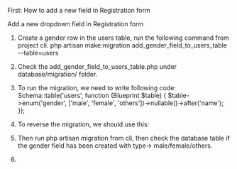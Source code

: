 First: How to add a new field in Registration form

Add a new dropdown field in Registration form 

1. Create a gender row in the users table, run the following command from project cli.
php artisan make:migration add_gender_field_to_users_table --table=users
2. Check the add_gender_field_to_users_table.php under database/migration/ folder.
3. To run the migration, we need to write following code:
    Schema::table('users', function (Blueprint $table) {
            $table->enum('gender', ['male', 'female', 'others'])->nullable()->after('name');
        });
4. To reverse the migration, we should use this:

5. Then run php artisan migration from cli, then check the database table if the gender field has been created with type-> male/female/others.
6. 
